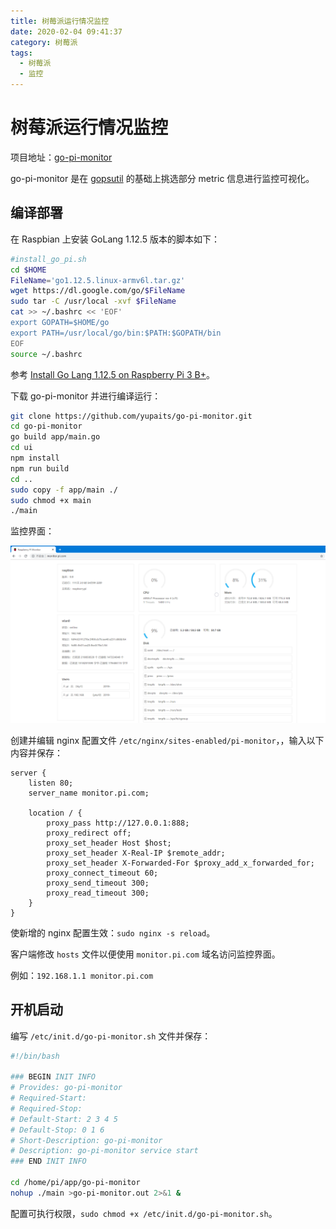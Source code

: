 ```yaml
---
title: 树莓派运行情况监控
date: 2020-02-04 09:41:37
category: 树莓派
tags:
  - 树莓派
  - 监控
---
```


# 树莓派运行情况监控

项目地址：[go-pi-monitor](https://github.com/yupaits/go-pi-monitor)

go-pi-monitor 是在 [gopsutil](https://github.com/shirou/gopsutil) 的基础上挑选部分 metric 信息进行监控可视化。

## 编译部署

在 Raspbian 上安装 GoLang 1.12.5 版本的脚本如下：

```bash
#install_go_pi.sh
cd $HOME
FileName='go1.12.5.linux-armv6l.tar.gz'
wget https://dl.google.com/go/$FileName
sudo tar -C /usr/local -xvf $FileName
cat >> ~/.bashrc << 'EOF'
export GOPATH=$HOME/go
export PATH=/usr/local/go/bin:$PATH:$GOPATH/bin
EOF
source ~/.bashrc
```

参考 [Install Go Lang 1.12.5 on Raspberry Pi 3 B+](https://gist.github.com/bigsan/c936451ed1a5b18bb8b0d7e8cc3e7212)。

下载 go-pi-monitor 并进行编译运行：

```bash
git clone https://github.com/yupaits/go-pi-monitor.git
cd go-pi-monitor
go build app/main.go
cd ui
npm install
npm run build
cd ..
sudo copy -f app/main ./
sudo chmod +x main
./main
```

监控界面：

![go-pi-monitor](/images/树莓派运行情况监控/go-pi-monitor.png)

创建并编辑 nginx 配置文件 `/etc/nginx/sites-enabled/pi-monitor`，，输入以下内容并保存：

```nginx
server {
    listen 80;
    server_name monitor.pi.com;

    location / {
        proxy_pass http://127.0.0.1:888;
        proxy_redirect off;
        proxy_set_header Host $host;
        proxy_set_header X-Real-IP $remote_addr;
        proxy_set_header X-Forwarded-For $proxy_add_x_forwarded_for;
        proxy_connect_timeout 60;
        proxy_send_timeout 300;
        proxy_read_timeout 300;
    }
}
```

使新增的 nginx 配置生效：`sudo nginx -s reload`。

客户端修改 `hosts` 文件以便使用 `monitor.pi.com` 域名访问监控界面。

例如：`192.168.1.1	monitor.pi.com`

## 开机启动

编写 `/etc/init.d/go-pi-monitor.sh` 文件并保存：

```bash
#!/bin/bash

### BEGIN INIT INFO
# Provides: go-pi-monitor
# Required-Start:
# Required-Stop:
# Default-Start: 2 3 4 5
# Default-Stop: 0 1 6
# Short-Description: go-pi-monitor
# Description: go-pi-monitor service start
### END INIT INFO

cd /home/pi/app/go-pi-monitor
nohup ./main >go-pi-monitor.out 2>&1 &
```

配置可执行权限，`sudo chmod +x /etc/init.d/go-pi-monitor.sh`。